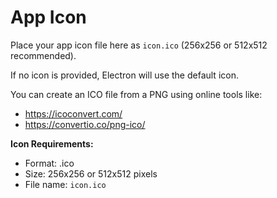 # App Icon

Place your app icon file here as `icon.ico` (256x256 or 512x512 recommended).

If no icon is provided, Electron will use the default icon.

You can create an ICO file from a PNG using online tools like:
- https://icoconvert.com/
- https://convertio.co/png-ico/

**Icon Requirements:**
- Format: .ico
- Size: 256x256 or 512x512 pixels
- File name: `icon.ico`
